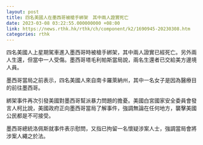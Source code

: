 ```yaml
---
layout: post
title: 四名美國人在墨西哥被槍手綁架　其中兩人證實死亡
date: 2023-03-08 03:22:55.000000000 +08:00
link: https://news.rthk.hk/rthk/ch/component/k2/1690945-20230308.htm
categories: rthk
---
```


四名美國人上星期駕車進入墨西哥時被槍手綁架，其中兩人證實已經死亡。另外兩人生還，但當中一人受傷。墨西哥塔毛利帕斯當局說，兩名生還者已交給美方邊境人員。

墨西哥當局之前表示，四名美國人來自南卡羅萊納州，其中一名女子是因為醫療目的前往墨西哥。

綁架事件再次引發美國對墨西哥幫派暴力問題的擔憂。美國白宮國家安全委員會發言人柯比說，美國政府正向墨西哥當局了解事件，強調無論在任何地方，襲擊美國公民都是不可接受。

墨西哥總統洛佩斯就事件表示慰問，又指已拘留一名懷疑涉案人士，強調當局會將涉案人繩之於法。
